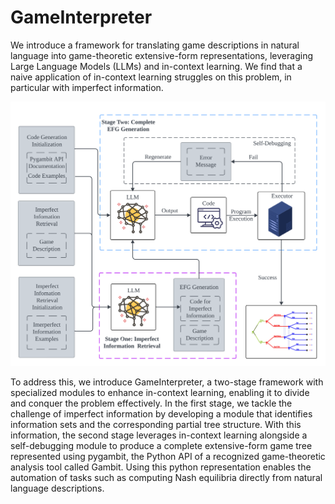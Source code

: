 # GameInterpreter

We introduce a framework for translating game descriptions in natural language into game-theoretic extensive-form representations, leveraging Large Language Models (LLMs) and in-context learning. We find that a naive application of in-context learning struggles on this problem, in particular with imperfect information. 

![plot](Image/Full_Pipeline.png)

To address this, we introduce GameInterpreter, a two-stage framework with specialized modules to enhance in-context learning, enabling it to divide and conquer the problem effectively. In the first stage, we tackle the challenge of imperfect information by developing a module that identifies information sets and the corresponding partial tree structure.  With this information, the second stage leverages in-context learning alongside a self-debugging module to produce a complete extensive-form game tree represented using pygambit, the Python API of a recognized game-theoretic analysis tool called Gambit. Using this python representation enables the automation of tasks such as computing Nash equilibria directly from natural language descriptions. 
